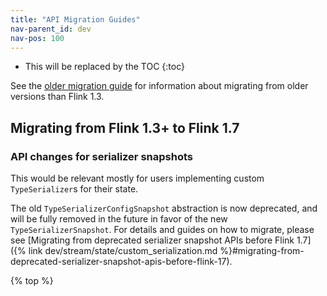 ```yaml
---
title: "API Migration Guides"
nav-parent_id: dev
nav-pos: 100
---
```

<!--
Licensed to the Apache Software Foundation (ASF) under one
or more contributor license agreements.  See the NOTICE file
distributed with this work for additional information
regarding copyright ownership.  The ASF licenses this file
to you under the Apache License, Version 2.0 (the
"License"); you may not use this file except in compliance
with the License.  You may obtain a copy of the License at

  http://www.apache.org/licenses/LICENSE-2.0

Unless required by applicable law or agreed to in writing,
software distributed under the License is distributed on an
"AS IS" BASIS, WITHOUT WARRANTIES OR CONDITIONS OF ANY
KIND, either express or implied.  See the License for the
specific language governing permissions and limitations
under the License.
-->

* This will be replaced by the TOC
{:toc}

See the [older migration
guide](https://ci.apache.org/projects/flink/flink-docs-release-1.10/dev/migration.html)
for information about migrating from older versions than Flink 1.3.

## Migrating from Flink 1.3+ to Flink 1.7

### API changes for serializer snapshots

This would be relevant mostly for users implementing custom `TypeSerializer`s for their state.

The old `TypeSerializerConfigSnapshot` abstraction is now deprecated, and will be fully removed in the future
in favor of the new `TypeSerializerSnapshot`. For details and guides on how to migrate, please see
[Migrating from deprecated serializer snapshot APIs before Flink 1.7]({% link dev/stream/state/custom_serialization.md %}#migrating-from-deprecated-serializer-snapshot-apis-before-flink-17).

{% top %}

